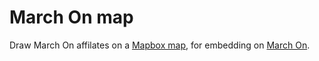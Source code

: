# March On map

Draw March On affilates on a [Mapbox map](https://www.mapbox.com),
for embedding on [March On](https://www.wearemarchon.org).

